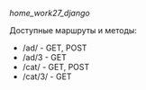 *home_work27_django*

Доступные маршруты и методы:

- /ad/ - GET, POST
- /ad/3 - GET
- /cat/ - GET, POST
- /cat/3/ - GET